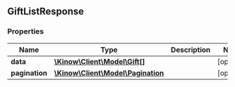 ## GiftListResponse

### Properties
Name | Type | Description | Notes
------------ | ------------- | ------------- | -------------
**data** | [**\Kinow\Client\Model\Gift[]**](#Gift) |  | [optional] 
**pagination** | [**\Kinow\Client\Model\Pagination**](#Pagination) |  | [optional] 


